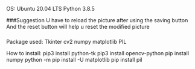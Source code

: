 OS:
Ubuntu 20.04 LTS
Python 3.8.5

###Suggestion
U have to reload the picture after using the saving button
And the reset button will help u reset the modified picture
###
Package used:
Tkinter
cv2
numpy
matplotlib
PIL

How to install:
pip3 install python-tk
pip3 install opencv-python
pip install numpy
python -m pip install -U matplotlib
pip install pil
